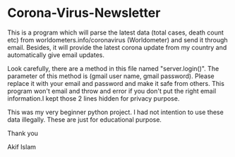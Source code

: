 # Corona-Virus-Newsletter
This is a program which will parse the latest data (total cases, death count etc) from worldometers.info/coronavirus (Worldometer) 
and send it through email. Besides, it will provide the latest corona update from my country and automatically give email updates. 

Look carefully, there are a method in this file named "server.login()".
The parameter of this method is (gmail user name, gmail password). 
Please replace it with your email and password and make it safe from others. 
This program won't email and throw and error if you don't put the right email information.I kept those 2 lines hidden for privacy purpose. 

This was my very beginner python project. I had not intention to use these data illegally. 
These are just for educational purpose. 

Thank you

Akif Islam
